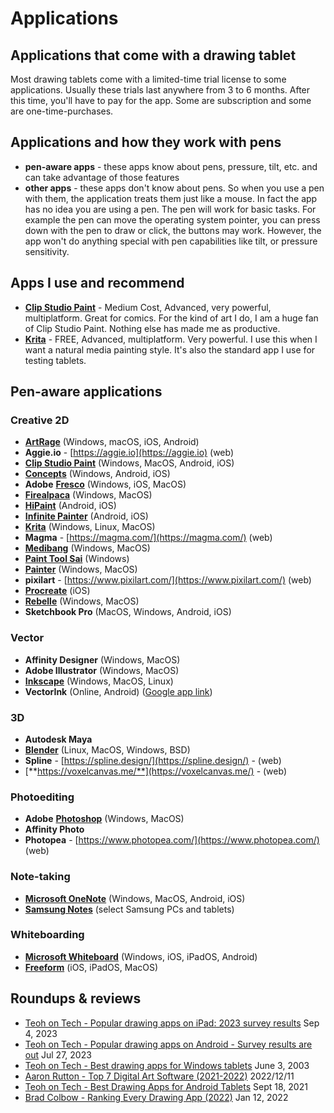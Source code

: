 # Applications

##

## Applications that come with a drawing tablet

Most drawing tablets come with a limited-time trial license to some applications. Usually these trials last anywhere from 3 to 6 months. After this time, you'll have to pay for the app. Some are subscription and some are one-time-purchases.

## Applications and how they work with pens

* **pen-aware apps** - these apps know about pens, pressure, tilt, etc. and can take advantage of those features
* **other apps** - these apps don't know about pens. So when you use a pen with them, the application treats them just like a mouse. In fact the app has no idea you are using a pen. The pen will work for basic tasks. For example the pen can move the operating system pointer, you can press down with the pen to draw or click, the buttons may work. However, the app won't do anything special with pen capabilities like tilt, or pressure sensitivity.

## Apps I use and recommend

* [**Clip Studio Paint**](clip-studio-paint.md) - Medium Cost, Advanced, very powerful, multiplatform. Great for comics. For the kind of art I do, I am a huge fan of Clip Studio Paint. Nothing else has made me as productive.
* [**Krita**](krita.md) - FREE, Advanced, multiplatform. Very powerful. I use this when I want a natural media painting style. It's also the standard app I use for testing tablets.

## Pen-aware applications

### Creative 2D

* [**ArtRage**](./#artrage) (Windows, macOS, iOS, Android)
* **Aggie.io** - [https://aggie.io](https://aggie.io) (web)
* [**Clip Studio Paint**](clip-studio-paint.md) (Windows, MacOS, Android, iOS)
* [**Concepts**](./#concepts) (Windows, Android, iOS)
* **Adobe** [**Fresco**](fresco.md) (Windows, iOS, MacOS)
* [**Firealpaca**](fireaplaca.md) (Windows, MacOS)
* [**HiPaint**](hipaint.md) (Android, iOS)
* [**Infinite Painter**](./#infinite-painter) (Android, iOS)
* [**Krita**](krita.md)  (Windows, Linux, MacOS)
* **Magma** - [https://magma.com/](https://magma.com/) (web)
* [**Medibang**](medibang.md) (Windows, MacOS)
* [**Paint Tool Sai**](painttool-sai.md)  (Windows)
* [**Painter**](painter.md)  (Windows, MacOS)
* **pixilart** - [https://www.pixilart.com/](https://www.pixilart.com/)  (web)
* [**Procreate**](procreate.md) (iOS)
* [**Rebelle**](rebelle.md) (Windows, MacOS)
* **Sketchbook Pro** (MacOS, Windows, Android, iOS)

### Vector

* **Affinity Designer** (Windows, MacOS)
* **Adobe Illustrator** (Windows, MacOS)
* [**Inkscape**](https://gitlab.com/inkscape/inkscape) (Windows, MacOS, Linux)
* **VectorInk** (Online, Android) ([Google app link](https://play.google.com/store/apps/details?id=com.app.vectorink))

### 3D&#x20;

* **Autodesk Maya**&#x20;
* [**Blender**](blender.md) (Linux, MacOS, Windows, BSD)
* **Spline** - [https://spline.design/](https://spline.design/) - (web)
* [**https://voxelcanvas.me/**](https://voxelcanvas.me/) - (web)

### Photoediting

* **Adobe** [**Photoshop**](photoshop.md) (Windows, MacOS)
* **Affinity Photo**
* **Photopea** - [https://www.photopea.com/](https://www.photopea.com/) (web)

### Note-taking

* [**Microsoft OneNote**](microsoft-onenote.md) (Windows, MacOS, Android, iOS)
* [**Samsung Notes**](samsung-notes.md) (select Samsung PCs and tablets)

### Whiteboarding

* [**Microsoft Whiteboard**](microsoft-whiteboard.md) (Windows, iOS, iPadOS, Android)
* [**Freeform**](freeform.md) (iOS, iPadOS, MacOS)

## Roundups & reviews

* [Teoh on Tech - Popular drawing apps on iPad: 2023 survey results](https://youtu.be/YCqNToyM7SA?si=v7k\_LQ88jAF-8gQb)  Sep 4, 2023&#x20;
* [Teoh on Tech - Popular drawing apps on Android - Survey results are out](https://youtu.be/-HMcZqv33eo) Jul 27, 2023
* [Teoh on Tech - Best drawing apps for Windows tablets](https://youtu.be/00OWlj75gA0) June 3, 2003   &#x20;
* [Aaron Rutton - Top 7 Digital Art Software (2021-2022)](https://youtu.be/OCGtwZ4MCNY) 2022/12/11&#x20;
* [Teoh on Tech - Best Drawing Apps for Android Tablets](https://youtu.be/UMv\_U3X1bPY) Sept 18, 2021
* [Brad Colbow - Ranking Every Drawing App (2022)](https://youtu.be/cZh9MP0sA\_4) Jan 12, 2022
